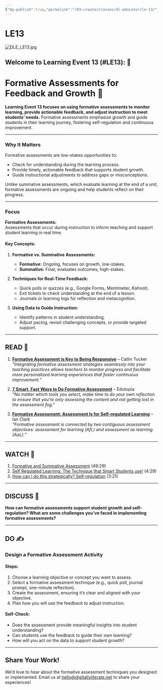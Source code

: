 ```yaml
---
{"dg-publish":true,"permalink":"/03-create/classes/dl-educator/le-13/","title":"Formative Assessments for Feedback and Growth","tags":["education","formative-assessment","feedback","self-regulation","growth-mindset"]}
---
```



# LE13

![DLE_LE13.jpg](/img/user/04%20META/Assets/DLE_LE13.jpg)


## Welcome to Learning Event 13 (#LE13): 🎯

# Formative Assessments for Feedback and Growth 🌟

**Learning Event 13 focuses on using formative assessments to monitor learning, provide actionable feedback, and adjust instruction to meet students’ needs.** Formative assessments emphasize growth and guide students in their learning journey, fostering self-regulation and continuous improvement.

---

### Why It Matters

Formative assessments are low-stakes opportunities to:

- Check for understanding during the learning process.
- Provide timely, actionable feedback that supports student growth.
- Guide instructional adjustments to address gaps or misconceptions.

Unlike summative assessments, which evaluate learning at the end of a unit, formative assessments are ongoing and help students reflect on their progress.

---

### Focus

**Formative Assessments:**  
Assessments that occur during instruction to inform teaching and support student learning in real time.

#### Key Concepts:

1. **Formative vs. Summative Assessments:**
    
    - **Formative:** Ongoing, focuses on growth, low-stakes.
    - **Summative:** Final, evaluates outcomes, high-stakes.
2. **Techniques for Real-Time Feedback:**
    
    - Quick polls or quizzes (e.g., Google Forms, Mentimeter, Kahoot).
    - Exit tickets to check understanding at the end of a lesson.
    - Journals or learning logs for reflection and metacognition.
3. **Using Data to Guide Instruction:**
    
    - Identify patterns in student understanding.
    - Adjust pacing, revisit challenging concepts, or provide targeted support.

---

## READ 📖

1. **[Formative Assessment is Key to Being Responsive](https://catlintucker.com/2024/04/formative-assessment-responsive/)** – Catlin Tucker  
    _“Integrating formative assessment strategies seamlessly into your teaching practices allows teachers to monitor progress and facilitate more personalized learning experiences that foster continuous improvement.”_
    
2. **[7 Smart, Fast Ways to Do Formative Assessment](https://www.edutopia.org/article/7-smart-fast-ways-do-formative-assessment/)** – Edutopia  
    _“No matter which tools you select, make time to do your own reflection to ensure that you’re only assessing the content and not getting lost in the assessment fog.”_
    
3. **[Formative Assessment: Assessment Is for Self-regulated Learning](https://link.springer.com/article/10.1007/s10648-011-9191-6)** – Ian Clark  
    _“Formative assessment is connected by two contiguous assessment objectives: assessment for learning (AfL) and assessment as learning (AaL).”_
    

---

## WATCH 🎥

1. [Formative and Summative Assessment](https://www.youtube.com/watch?v=APJCGPddikw) (49:29)
2. [Self Regulated Learning: The Technique that Smart Students use!](https://www.youtube.com/watch?v=ZKBiUhqeb_M) (4:29)
3. [How can I do this strategically? Self-regulation](https://www.youtube.com/watch?v=OoM3oNIYUFc) (3:21)

---

## DISCUSS 💬

**How can formative assessments support student growth and self-regulation? What are some challenges you’ve faced in implementing formative assessments?**

---

## DO ✍️

### Design a Formative Assessment Activity

#### Steps:

1. Choose a learning objective or concept you want to assess.
2. Select a formative assessment technique (e.g., quick poll, journal prompt, one-minute reflection).
3. Create the assessment, ensuring it’s clear and aligned with your objective.
4. Plan how you will use the feedback to adjust instruction.

#### Self-Check:

- Does the assessment provide meaningful insights into student understanding?
- Can students use the feedback to guide their own learning?
- How will you act on the data to support student growth?

---

## Share Your Work!

We’d love to hear about the formative assessment techniques you designed or implemented. Email us at hello@digitallyliterate.net to share your experiences!